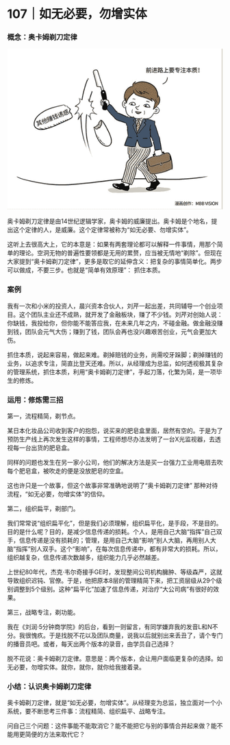 # 107｜如无必要，勿增实体

### 概念：奥卡姆剃刀定律

![](img/7d87160aeac1b03dcd1fe52d8ad1e5eb.jpg)

奥卡姆剃刀定律是由14世纪逻辑学家，奥卡姆的威廉提出。奥卡姆是个地名，提出这个定律的人，是威廉。这个定律常被称为“如无必要、勿增实体”。

这听上去很高大上，它的本意是：如果有两套理论都可以解释一件事情，用那个简单的理论。空洞无物的普遍性要领都是无用的累赘，应当被无情地“剃除”。但现在大家提到“奥卡姆剃刀定律”，更多是取它的延伸含义：把复杂的事情简单化。两步可以做成，不要三步。也就是“简单有效原理”： 抓住本质。

### 案例

我有一次和小米的投资人，晨兴资本合伙人，刘芹一起出差，共同辅导一个创业项目。这个团队主业还不成熟，就开发了金融板块，赚了不少钱。刘芹对创始人说：你缺钱，我投给你，但你能不能答应我，在未来几年之内，不碰金融。做金融没赚到钱，团队会元气大伤；赚到了钱，团队会再也没兴趣艰苦创业，元气会更加大伤。

抓住本质，说起来容易，做起来难。剃掉赔钱的业务，尚需咬牙跺脚；剃掉赚钱的业务，以追求专注，简直比登天还难。所以，从经理成为总监，如何透视极其复杂的管理系统，抓住本质，利用“奥卡姆剃刀定律”，手起刀落，化繁为简，是一项毕生的修炼。

### 运用：修炼需三招

第一，流程精简，剃节点。

某日本化妆品公司收到客户的抱怨，说买来的肥皂盒里面，居然有空的。于是为了预防生产线上再次发生这样的事情，工程师想尽办法发明了一台X光监视器，去透视每一台出货的肥皂盒。

同样的问题也发生在另一家小公司，他们的解决方法是买一台强力工业用电扇去吹每个肥皂盒，被吹走的便是没放肥皂的空盒。

这也许只是一个故事，但这个故事非常准确地说明了“奥卡姆剃刀定律” 那种对待流程，“如无必要，勿增实体”的信仰。

第二，组织扁平，剃部门。

我们常常说“组织扁平化”，但是我们必须理解，组织扁平化，是手段，不是目的。目的是什么呢？目的，是减少信息传递的损耗。个人，是用自己大脑“指挥”自己双手，信息传递是没有损耗的；管理，是用自己大脑“影响”别人大脑，再用别人大脑“指挥”别人双手。这个“影响”，在每次信息传递中，都有非常大的损耗。所以，组织越复杂，信息传递次数越多，组织能力几乎必然越差。

上世纪80年代，杰克·韦尔奇接手GE时，发现整间公司机构臃肿、等级森严，这就导致组织迟钝、官僚。于是，他把原本8层的管理精简下来，把工资层级从29个级别调整到5个级别。这种“扁平化”加速了信息传递，对治疗“大公司病”有很好的效果。

第三，战略专注，剃功能。

我在《刘润·5分钟商学院》的后台，看到一则留言，有同学嫌弃我的发音L和N不分。我很愧疚。于是找脱不花以及团队商量，说我以后就别出来丢丑了，请个专门的播音员吧。或者，每天出两个版本的录音，由学员自己选择？

脱不花说：奥卡姆剃刀定律。意思是：两个版本，会让用户面临更复杂的选择。如无必要，勿增实体。就你，就你，就你给我接着录。

### 小结：认识奥卡姆剃刀定律

奥卡姆剃刀定律，就是“如无必要，勿增实体”。从经理变为总监，独立面对一个小系统，要不断思考三件事：流程精简、组织扁平、战略专注。

问自己三个问题：这件事能不能取消它？能不能把它与别的事情合并起来做？能不能用更简便的方法来取代它？
